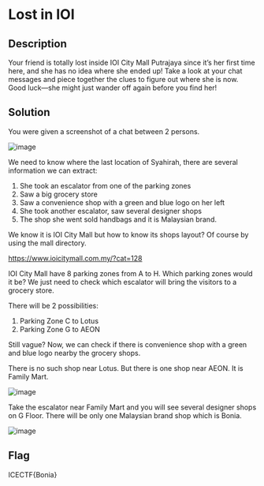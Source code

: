 # **Lost in IOI**

## Description

Your friend is totally lost inside IOI City Mall Putrajaya since it’s her first time here, and she has no idea where she ended up! Take a look at your chat messages and piece together the clues to figure out where she is now. Good luck—she might just wander off again before you find her!

## Solution

You were given a screenshot of a chat between 2 persons.

![image](https://github.com/user-attachments/assets/f2ecc93d-d969-494e-90ab-2296485f742d)

We need to know where the last location of Syahirah, there are several information we can extract: 

1. She took an escalator from one of the parking zones
2. Saw a big grocery store
3. Saw a convenience shop with a green and blue logo on her left
4. She took another escalator, saw several designer shops
5. The shop she went sold handbags and it is Malaysian brand.

We know it is IOI City Mall but how to know its shops layout? Of course by using the mall directory. 

https://www.ioicitymall.com.my/?cat=128

IOI City Mall have 8 parking zones from A to H. Which parking zones would it be? We just need to check which escalator will bring the visitors to a grocery store. 

There will be 2 possibilities: 

1. Parking Zone C to Lotus
2. Parking Zone G to AEON

Still vague? Now, we can check if there is convenience shop with a green and blue logo nearby the grocery shops. 

There is no such shop near Lotus. But there is one shop near AEON. It is Family Mart. 

![image](https://github.com/user-attachments/assets/46a5f4d8-cc5d-4563-9866-b941f1fa0f22)

Take the escalator near Family Mart and you will see several designer shops on G Floor. There will be only one Malaysian brand shop which is Bonia.

![image](https://github.com/user-attachments/assets/e820f019-e6dd-479d-9840-b8a98c1790ee)

## Flag

ICECTF{Bonia}
